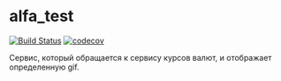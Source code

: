 # alfa_test
[![Build Status](https://app.travis-ci.com/SemykinRU/alfa_test.svg?branch=main)](https://app.travis-ci.com/SemykinRU/alfa_test)
[![codecov](https://codecov.io/gh/SemykinRU/alfa_test/branch/main/graph/badge.svg?token=9SV0R2SUCW)](https://codecov.io/gh/SemykinRU/alfa_test)

Cервис, который обращается к сервису курсов валют, и отображает определенную gif.

